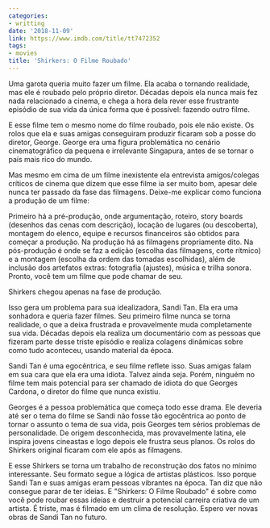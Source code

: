 ```yaml
---
categories:
- writting
date: '2018-11-09'
link: https://www.imdb.com/title/tt7472352
tags:
- movies
title: 'Shirkers: O Filme Roubado'
---
```


Uma garota queria muito fazer um filme. Ela acaba o tornando realidade, mas ele é roubado pelo próprio diretor. Décadas depois ela nunca mais fez nada relacionado a cinema, e chega a hora dela rever esse frustrante episódio de sua vida da única forma que é possível: fazendo outro filme.

E esse filme tem o mesmo nome do filme roubado, pois ele não existe. Os rolos que ela e suas amigas conseguiram produzir ficaram sob a posse do diretor, George. George era uma figura problemática no cenário cinematográfico da pequena e irrelevante Singapura, antes de se tornar o país mais rico do mundo.

Mas mesmo em cima de um filme inexistente ela entrevista amigos/colegas críticos de cinema que dizem que esse filme ia ser muito bom, apesar dele nunca ter passado da fase das filmagens. Deixe-me explicar como funciona a produção de um filme:

Primeiro há a pré-produção, onde argumentação, roteiro, story boards (desenhos das cenas com descrição), locação de lugares (ou descoberta), montagem do elenco, equipe e recursos financeiros são obtidos para começar a produção. Na produção há as filmagens propriamente dito. Na pós-produção é onde se faz a edição (escolha das filmagens, corte rítmico) e a montagem (escolha da ordem das tomadas escolhidas), além de inclusão dos artefatos extras: fotografia (ajustes), música e trilha sonora. Pronto, você tem um filme que pode chamar de seu.

Shirkers chegou apenas na fase de produção.

Isso gera um problema para sua idealizadora, Sandi Tan. Ela era uma sonhadora e queria fazer filmes. Seu primeiro filme nunca se torna realidade, o que a deixa frustrada e provavelmente muda completamente sua vida. Décadas depois ela realiza um documentário com as pessoas que fizeram parte desse triste episódio e realiza colagens dinâmicas sobre como tudo aconteceu, usando material da época.

Sandi Tan é uma egocêntrica, e seu filme reflete isso. Suas amigas falam em sua cara que ela era uma idiota. Talvez ainda seja. Porém, ninguém no filme tem mais potencial para ser chamado de idiota do que Georges Cardona, o diretor do filme que nunca existiu.

Georges é a pessoa problemática que começa todo esse drama. Ele deveria até ser o tema do filme se Sandi não fosse tão egocêntrica ao ponto de tornar o assunto o tema de sua vida, pois Georges tem sérios problemas de personalidade. De origem desconhecida, mas provavelmente latina, ele inspira jovens cineastas e logo depois ele frustra seus planos. Os rolos do Shirkers original ficaram com ele após as filmagens.

E esse Shirkers se torna um trabalho de reconstrução dos fatos no mínimo interessante. Seu formato segue a lógica de artistas plásticos. Isso porque Sandi Tan e suas amigas eram pessoas vibrantes na época. Tan diz que não consegue parar de ter ideias. E "Shirkers: O Filme Roubado" é sobre como você pode roubar essas ideias e destruir a potencial carreira criativa de um artista. É triste, mas é filmado em um clima de resolução. Espero ver novas obras de Sandi Tan no futuro.